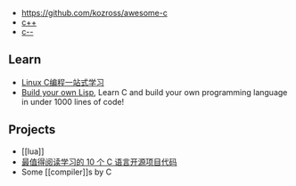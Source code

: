 - https://github.com/kozross/awesome-c
- [c++](cpp)
- [c--](https://www.cs.tufts.edu/~nr/c--/index.html)


## Learn
- [Linux C编程一站式学习](https://github.com/learning-linux-c-cpp/akabook)
- [Build your own Lisp](https://github.com/orangeduck/BuildYourOwnLisp), Learn C and build your own programming language in under 1000 lines of code!


## Projects
- [[lua]]
- [最值得阅读学习的 10 个 C 语言开源项目代码](http://blog.jobbole.com/79023/)
- Some [[compiler]]s by C 

